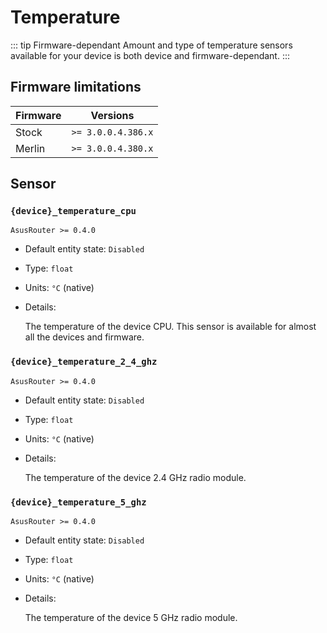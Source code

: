 # Temperature

::: tip Firmware-dependant
Amount and type of temperature sensors available for your device is both device and firmware-dependant.
:::

## Firmware limitations

|Firmware|          Versions|
|--------|------------------|
|Stock   |`>= 3.0.0.4.386.x`|
|Merlin  |`>= 3.0.0.4.380.x`|

## Sensor

### `{device}_temperature_cpu`

`AsusRouter >= 0.4.0`

-   Default entity state: `Disabled`
-   Type: `float`
-   Units: `°C` (native)
-   Details:

    The temperature of the device CPU. This sensor is available for almost all the devices and firmware.

### `{device}_temperature_2_4_ghz`

`AsusRouter >= 0.4.0`

-   Default entity state: `Disabled`
-   Type: `float`
-   Units: `°C` (native)
-   Details:

    The temperature of the device 2.4 GHz radio module.

### `{device}_temperature_5_ghz`

`AsusRouter >= 0.4.0`

-   Default entity state: `Disabled`
-   Type: `float`
-   Units: `°C` (native)
-   Details:

    The temperature of the device 5 GHz radio module.
